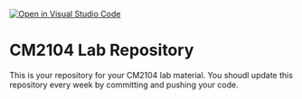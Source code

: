 [![Open in Visual Studio Code](https://classroom.github.com/assets/open-in-vscode-2e0aaae1b6195c2367325f4f02e2d04e9abb55f0b24a779b69b11b9e10269abc.svg)](https://classroom.github.com/online_ide?assignment_repo_id=15957556&assignment_repo_type=AssignmentRepo)
# CM2104 Lab Repository
This is your repository for your CM2104 lab material. You shoudl update this repository every week by committing and pushing your code.
